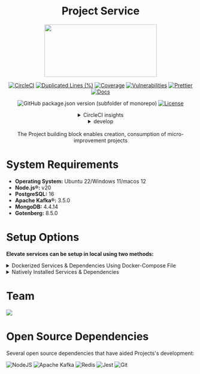 <div align="center">

# Project Service

<a href="https://shikshalokam.org/elevate/">
<img
    src="https://shikshalokam.org/wp-content/uploads/2021/06/elevate-logo.png"
    height="140"
    width="300"
  />
</a>

[![CircleCI](https://dl.circleci.com/status-badge/img/gh/ELEVATE-Project/mentoring/tree/master.svg?style=shield)](https://dl.circleci.com/status-badge/redirect/gh/ELEVATE-Project/mentoring/tree/master)
[![Duplicated Lines (%)](https://sonarcloud.io/api/project_badges/measure?project=ELEVATE-Project_mentoring&metric=duplicated_lines_density&branch=master)](https://sonarcloud.io/summary/new_code?id=ELEVATE-Project_mentoring)
[![Coverage](https://sonarcloud.io/api/project_badges/measure?project=ELEVATE-Project_mentoring&metric=coverage)](https://sonarcloud.io/summary/new_code?id=ELEVATE-Project_mentoring)
[![Vulnerabilities](https://sonarcloud.io/api/project_badges/measure?project=ELEVATE-Project_mentoring&metric=vulnerabilities)](https://sonarcloud.io/summary/new_code?id=ELEVATE-Project_mentoring)
[![Prettier](https://img.shields.io/badge/code_style-prettier-ff69b4.svg)](https://prettier.io)
[![Docs](https://img.shields.io/badge/Docs-success-informational)](https://elevate-docs.shikshalokam.org/mentorEd/intro)

![GitHub package.json version (subfolder of monorepo)](https://img.shields.io/github/package-json/v/ELEVATE-Project/mentoring?filename=src%2Fpackage.json)
[![License](https://img.shields.io/badge/license-MIT-blue.svg)](https://opensource.org/licenses/MIT)

<details><summary>CircleCI insights</summary>

[![CircleCI](https://dl.circleci.com/insights-snapshot/gh/ELEVATE-Project/mentoring/master/buil-and-test/badge.svg?window=30d)](https://app.circleci.com/insights/github/ELEVATE-Project/mentoring/workflows/buil-and-test/overview?branch=integration-testing&reporting-window=last-30-days&insights-snapshot=true)

</details>

<details><summary>develop</summary>

[![CircleCI](https://dl.circleci.com/status-badge/img/gh/ELEVATE-Project/mentoring/tree/develop.svg?style=shield)](https://dl.circleci.com/status-badge/redirect/gh/ELEVATE-Project/mentoring/tree/develop)
![GitHub package.json version (subfolder of monorepo)](https://img.shields.io/github/package-json/v/ELEVATE-Project/mentoring/develop?filename=src%2Fpackage.json)

[![CircleCI](https://dl.circleci.com/insights-snapshot/gh/ELEVATE-Project/mentoring/dev/buil-and-test/badge.svg?window=30d)](https://app.circleci.com/insights/github/ELEVATE-Project/mentoring/workflows/buil-and-test/overview?branch=develop&reporting-window=last-30-days&insights-snapshot=true)

[![Duplicated Lines (%)](https://sonarcloud.io/api/project_badges/measure?project=ELEVATE-Project_mentoring&metric=duplicated_lines_density&branch=develop)](https://sonarcloud.io/summary/new_code?id=ELEVATE-Project_mentoring)
[![Coverage](https://sonarcloud.io/api/project_badges/measure?project=ELEVATE-Project_mentoring&metric=coverage&branch=develop)](https://sonarcloud.io/summary/new_code?id=ELEVATE-Project_mentoring)
[![Vulnerabilities](https://sonarcloud.io/api/project_badges/measure?project=ELEVATE-Project_mentoring&metric=vulnerabilities&branch=develop)](https://sonarcloud.io/summary/new_code?id=ELEVATE-Project_mentoring)

</details>

</br>
The Project building block enables creation, consumption of micro-improvement projects

</div>

# System Requirements

-   **Operating System:** Ubuntu 22/Windows 11/macos 12
-   **Node.js®:** v20
-   **PostgreSQL:** 16
-   **Apache Kafka®:** 3.5.0
-   **MongoDB:** 4.4.14
-   **Gotenberg:** 8.5.0

# Setup Options

**Elevate services can be setup in local using two methods:**

<details><summary>Dockerized Services & Dependencies Using Docker-Compose File</summary>

## Dockerized Services & Dependencies

Expectation: Upon following the prescribed steps, you will achieve a fully operational Project application setup, complete with both the portal and backend services.

## Prerequisites

To set up the Project application, ensure you have Docker and Docker Compose installed on your system. For Ubuntu users, detailed installation instructions for both can be found in the documentation here: [How To Install and Use Docker Compose on Ubuntu](https://www.digitalocean.com/community/tutorials/how-to-install-and-use-docker-compose-on-ubuntu-20-04). For Windows and MacOS users, you can refer to the Docker documentation for installation instructions: [Docker Compose Installation Guide](https://docs.docker.com/compose/install/). Once these prerequisites are in place, you're all set to get started with setting up the Project application.

Service also uses gotenberg for creation of project certificate. You can read more about it here : [Gotenberg](https://gotenberg.dev/docs/getting-started/introduction).

## Installation

1.  **Create project Directory:** Create a directory named **project**.

    > Example Command: `mkdir project && cd project/`

2.  **Download Docker Compose File:** Retrieve the **[docker-compose-project.yml](https://github.com/ELEVATE-Project/project-service/raw/main/documentation/1.0.0/dockerized/docker-compose-project.yml)** file from the Project service repository and save it to the project directory.

    ```
    curl -OJL https://github.com/ELEVATE-Project/project-service/raw/main/documentation/1.0.0/dockerized/docker-compose-project.yml
    ```

    > Note: All commands are run from the project directory.

    Directory structure:

    ```
    ./project
    └── docker-compose-project.yml
    ```

3.  **Download Environment Files**: Using the OS specific commands given below, download environment files for all the services.

    -   **Ubuntu/Linux/Mac**
        ```
        curl -L \
         -O https://github.com/ELEVATE-Project/project-service/raw/main/documentation/1.0.0/dockerized/envs/interface_env \
         -O https://github.com/ELEVATE-Project/project-service/raw/main/documentation/1.0.0/dockerized/envs/entity_management_env \
         -O https://github.com/ELEVATE-Project/project-service/raw/main/documentation/1.0.0/dockerized/envs/project_env \
         -O https://github.com/ELEVATE-Project/project-service/raw/main/documentation/1.0.0/dockerized/envs/notification_env \
         -O https://github.com/ELEVATE-Project/project-service/raw/main/documentation/1.0.0/dockerized/envs/scheduler_env \
         -O https://github.com/ELEVATE-Project/project-service/raw/main/documentation/1.0.0/dockerized/envs/user_env \
         -O https://github.com/ELEVATE-Project/project-service/raw/main/documentation/1.0.0/dockerized/envs/env.js
        ```
    -   **Windows**

        ```
        curl -L ^
         -O https://github.com/ELEVATE-Project/project-service/raw/main/documentation/1.0.0/dockerized/envs/interface_env \
         -O https://github.com/ELEVATE-Project/project-service/raw/main/documentation/1.0.0/dockerized/envs/entity_management_env \
         -O https://github.com/ELEVATE-Project/project-service/raw/main/documentation/1.0.0/dockerized/envs/project_env \
         -O https://github.com/ELEVATE-Project/project-service/raw/main/documentation/1.0.0/dockerized/envs/notification_env \
         -O https://github.com/ELEVATE-Project/project-service/raw/main/documentation/1.0.0/dockerized/envs/scheduler_env \
         -O https://github.com/ELEVATE-Project/project-service/raw/main/documentation/1.0.0/dockerized/envs/user_env \
         -O https://github.com/ELEVATE-Project/project-service/raw/main/documentation/1.0.0/dockerized/envs/env.js
        ```

    > **Note:** Modify the environment files as necessary for your deployment using any text editor, ensuring that the values are appropriate for your environment. The default values provided in the current files are functional and serve as a good starting point. Refer to the sample env files provided at the [Project](https://github.com/ELEVATE-Project/project-service/blob/main/.env.sample), [User](https://github.com/ELEVATE-Project/user/blob/master/src/.env.sample), [Notification](https://github.com/ELEVATE-Project/notification/blob/master/src/.env.sample), [Scheduler](https://github.com/ELEVATE-Project/scheduler/blob/master/src/.env.sample), [Interface](https://github.com/ELEVATE-Project/interface-service/blob/main/src/.env.sample) and [Entity-management](https://github.com/ELEVATE-Project/entity-management/blob/main/src/.env.sample) repositories for reference.

    > **Caution:** While the default values in the downloaded environment files enable the Project Application to operate, certain features may not function correctly or could be impaired unless the adopter-specific environment variables are properly configured.

4.  **Download `replace_volume_path` Script File**

    -   **Ubuntu/Linux/Mac**

        ```
        curl -OJL https://raw.githubusercontent.com/ELEVATE-Project/project-service/main/documentation/1.0.0/dockerized/scripts/mac-linux/replace_volume_path.sh
        ```

<!--
        -   **Windows**

            ```
            curl -OJL https://raw.githubusercontent.com/ELEVATE-Project/project-service/main/documentation/1.0.0/dockerized/scripts/windows/replace_volume_path.bat
            ```
     -->

5.  **Run `replace_volume_path` Script File**

    -   **Ubuntu/Linux/Mac**
        1. Make the `replace_volume_path.sh` file an executable.
            ```
            chmod +x replace_volume_path.sh
            ```
        2. Run the script file using the following command.
            ```
            ./replace_volume_path.sh
            ```

    <!-- -   **Windows**

              Run the script file either by double clicking it or by executing the following command from the terminal.

              ```
              replace_volume_path.bat
              ```

              > **Note**: The provided script file replaces the host path for the **portal** service container volume in the `docker-compose-project.yml` file with your current directory path.
              >
              > volumes:
              >
              > \- /home/joffin/elevate/backend/environment.ts:/app/src/environments/environment.ts -->

6.  **Download `docker-compose-up` & `docker-compose-down` Script Files**

    -   **Ubuntu/Linux/Mac**

        1. Download the files.

            ```
            curl -OJL https://github.com/ELEVATE-Project/project-service/raw/main/documentation/1.0.0/dockerized/scripts/mac-linux/docker-compose-up.sh
            ```

            ```
            curl -OJL https://github.com/ELEVATE-Project/project-service/raw/main/documentation/1.0.0/dockerized/scripts/mac-linux/docker-compose-down.sh
            ```

        2. Make the files executable by running the following commands.

            ```
            chmod +x docker-compose-up.sh
            ```

            ```
            chmod +x docker-compose-down.sh
            ```

<!-- -   **Windows**

        ```
        curl -OJL https://github.com/ELEVATE-Project/project-service/raw/main/documentation/1.0.0/dockerized/scripts/windows/docker-compose-up.bat
        ```

        ```
        curl -OJL https://github.com/ELEVATE-Project/project-service/raw/main/documentation/1.0.0/dockerized/scripts/windows/docker-compose-down.bat
        ```
    -->

7.  **Run All Services & Dependencies**:All services and dependencies can be started using the `docker-compose-up` script file.

    -   **Ubuntu/Linux/Mac**
        ```
        ./docker-compose-up.sh
        ```

     <!-- -   **Windows**
    
             ```
             docker-compose-up.bat
             ```
    
             > Double-click the file or run the above command from the terminal.
    
             > **Note**: During the first Docker Compose run, the database, migration seeder files, and the script to set the default organization will be executed automatically.
         -->

8.  **Access The Project Application**:Once the services are up and the front-end app bundle is built successfully, navigate to **[localhost:7007](http://localhost:7007/)** to access the Project app.
9.  **Gracefully Stop All Services & Dependencies**:All containers which are part of the docker-compose can be gracefully stopped by pressing `Ctrl + c` in the same terminal where the services are running.
10. **Remove All Service & Dependency Containers**:
    All docker containers can be stopped and removed by using the `docker-compose-down` file.

    -   **Ubuntu/Linux/Mac**
        ```
        ./docker-compose-down.sh
        ```

     <!-- -   **Windows**
    
             ```
             docker-compose-down.bat
             ```
         -->

    > **Caution**: As per the default configuration in the `docker-compose-project.yml` file, using the `down` command will lead to data loss since the database container does not persist data. To persist data across `down` commands and subsequent container removals, refer to the "Persistence of Database Data in Docker Containers" section of this documentation.

## Enable Citus Extension

User management service comes with this bundle relies on PostgreSQL as its core database system. To boost performance and scalability, users can opt to enable the Citus extension. This transforms PostgreSQL into a distributed database, spreading data across multiple nodes to handle large datasets more efficiently as demand grows.

For more information, refer **[Citus Data](https://www.citusdata.com/)**.

To enable the Citus extension for mentoring and user services, follow these steps.

1. Create a sub-directory named `user` and download `distributionColumns.sql` into it.
    ```
    mkdir user && curl -o ./user/distributionColumns.sql -JL https://github.com/ELEVATE-Project/project-service/raw/main/documentation/1.0.0/distribution-columns/user/distributionColumns.sql
    ```
2. Set up the citus_setup file by following the steps given below.

    - **Ubuntu/Linux/Mac**

        1. Download the `citus_setup.sh` file.

            ```
            curl -OJL https://github.com/ELEVATE-Project/project-service/raw/main/documentation/1.0.0/dockerized/scripts/mac-linux/citus_setup.sh
            ```

        2. Make the setup file executable by running the following command.

            ```
            chmod +x citus_setup.sh
            ```

        3. Enable Citus and set distribution columns for `user` database by running the `citus_setup.sh`with the following arguments.
            ```
            ./citus_setup.sh user postgres://postgres:postgres@citus_master:5432/user
            ```

<!-- - **Windows**
        1. Download the `citus_setup.bat` file.
            ```
             curl -OJL https://github.com/ELEVATE-Project/project-service/raw/main/documentation/1.0.0/dockerized/scripts/windows/citus_setup.bat
            ```
        2. Enable Citus and set distribution columns for `user` database by running the `citus_setup.bat`with the following arguments.
            ```
            citus_setup.bat user postgres://postgres:postgres@citus_master:5432/user
            ```
            > **Note:** Since the `citus_setup.bat` file requires arguments, it must be run from a terminal.
    -->

## Persistence Of Database Data In Docker Container

To ensure the persistence of database data when running `docker compose down`, it is necessary to modify the `docker-compose-project.yml` file according to the steps given below:

1. **Modification Of The `docker-compose-project.yml` File:**

    Begin by opening the `docker-compose-project.yml` file. Locate the section pertaining to the Citus and mongo container and proceed to uncomment the volume specification. This action is demonstrated in the snippet provided below:

    ```yaml
    mongo:
    image: 'mongo:4.4.14'
    restart: 'always'
    ports:
        - '27017:27017'
    networks:
        - project_net
    volumes:
        - mongo-data:/data/db
    logging:
        driver: none

    citus:
        image: citusdata/citus:11.2.0
        container_name: 'citus_master'
        ports:
            - 5432:5432
        volumes:
            - citus-data:/var/lib/postgresql/data
    ```

2. **Uncommenting Volume Names Under The Volumes Section:**

    Next, navigate to the volumes section of the file and proceed to uncomment the volume names as illustrated in the subsequent snippet:

    ```yaml
    networks:
        elevate_net:
            external: false

    volumes:
        citus-data:
        mongo-data:
    ```

By implementing these adjustments, the configuration ensures that when the `docker-compose down` command is executed, the database data is securely stored within the specified volumes. Consequently, this data will be retained and remain accessible, even after the containers are terminated and subsequently reinstated using the `docker-compose up` command.

## Sample User Accounts Generation

During the initial setup of Project services with the default configuration, you may encounter issues creating new accounts through the regular SignUp flow on the MentorEd portal. This typically occurs because the default SignUp process includes OTP verification to prevent abuse. Until the notification service is configured correctly to send actual emails, you will not be able to create new accounts.

In such cases, you can generate sample user accounts using the steps below. This allows you to explore the Project services and portal immediately after setup.

> **Warning:** Use this generator only immediately after the initial system setup and before any normal user accounts are created through the portal. It should not be used under any circumstances thereafter.

1. **Download The `sampleData.sql` Files:**

    - **Ubuntu/Linux/Mac**

        ```
        mkdir -p sample-data/user && \
        curl -L https://raw.githubusercontent.com/ELEVATE-Project/project-service/main/documentation/1.0.0/sample-data/mac-linux/user/sampleData.sql -o sample-data/user/sampleData.sql
        ```

<!-- - **Windows** 

        ```
        mkdir sample-data\user 2>nul & ^
        curl -L "https://raw.githubusercontent.com/ELEVATE-Project/project-service/main/documentation/1.0.0/sample-data/windows/user/sampleData.sql" -o sample-data\user\sampleData.sql
    -->    ```

2. **Download The `insert_sample_data` Script File:**

    - **Ubuntu/Linux/Mac**

        ```
        curl -L -o insert_sample_data.sh https://raw.githubusercontent.com/ELEVATE-Project/project-service/main/documentation/1.0.0/dockerized/scripts/mac-linux/insert_sample_data.sh && chmod +x insert_sample_data.sh
        ```

<!-- - **Windows**

        ```
        curl -L -o insert_sample_data.bat https://raw.githubusercontent.com/ELEVATE-Project/mentoring/main/documentation/2.6.1/dockerized/scripts/windows/insert_sample_data.bat
        ```
    -->

3. **Run The `insert_sample_data` Script File:**

    - **Ubuntu/Linux/Mac**

        ```
        ./insert_sample_data.sh user postgres://postgres:postgres@citus_master:5432/user
        ```

<!-- - **Windows**

        ```
        insert_sample_data.bat user postgres://postgres:postgres@citus_master:5432/user
        ```
    -->

    After successfully running the script mentioned above, the following user accounts will be created and available for login:

    | Email ID                 | Password   | Role                    |
    | ------------------------ | ---------- | ----------------------- |
    | aaravpatel@example.com   | Password1@ | State Education Officer |
    | arunimareddy@example.com | Password1@ | State Education Officer |
    | aaravpatel@example.com   | Password1@ | State Education Officer |

## Sample Data Creation For Projects

This step will guide us in implementing a sample project solution following the initial setup of the project service.

1. **Insert Sample Data To Database:**

    - **Ubuntu/Linux/Mac**

        1. Make the setup file executable by running the following command.
            ```
            curl -OJL https://github.com/ELEVATE-Project/project-service/raw/main/documentation/1.0.0/dockerized/scripts/mac-linux/add_sample_project_entity_data.sh
            ```
        2. Make the setup file executable by running the following command.

            ```
            chmod +x add_sample_project_entity_data.sh
            ```

        3. Make the setup file executable by running the following command.

            ```
            ./add_sample_project_entity_data.sh
            ```

<!-- - **Windows** 

        ```
        mkdir sample-data\user 2>nul & ^
        curl -L "https://raw.githubusercontent.com/ELEVATE-Project/project-service/main/documentation/1.0.0/sample-data/windows/user/sampleData.sql" -o sample-data\user\sampleData.sql
    -->    ```

> **Warning:** upload related apis will not work because cloud integration is not enabled in this set-up.

</details>

<details>
<summary>Natively Installed Services & Dependencies </summary>

## PM2 Managed Services & Natively Installed Dependencies

Expectation: Upon following the prescribed steps, you will achieve a fully operational ELEVATE-Project application setup. Both the portal and backend services are managed using PM2, with all dependencies installed natively on the host system.

## Prerequisites

Before setting up the following ELEVATE-Project application, dependencies given below should be installed and verified to be running. Refer to the steps given below to install them and verify.

-   **Ubuntu/Linux**

    1. Download dependency management scripts:

        ```
        curl -OJL https://raw.githubusercontent.com/ELEVATE-Project/project-service/main/documentation/1.0.0/native/scripts/linux/check-dependencies.sh && \
        curl -OJL https://raw.githubusercontent.com/ELEVATE-Project/project-service/main/documentation/1.0.0/native/scripts/linux/install-dependencies.sh && \
        curl -OJL https://raw.githubusercontent.com/ELEVATE-Project/project-service/main/documentation/1.0.0/native/scripts/linux/uninstall-dependencies.sh && \
        chmod +x check-dependencies.sh && \
        chmod +x install-dependencies.sh && \
        chmod +x uninstall-dependencies.sh
        ```

    2. Verify installed dependencies by running `check-dependencies.sh`:

        ```
        ./check-dependencies.sh
        ```

        > Note: Keep note of any missing dependencies.

    3. Install dependencies by running `install-dependencies.sh`:
        ```
        ./install-dependencies.sh
        ```
        > Note: Install all missing dependencies and use check-dependencies script to ensure everything is installed and running.
    4. Uninstall dependencies by running `uninstall-dependencies.sh`:

        ```
        ./uninstall-dependencies.sh
        ```

        > Warning: Due to the destructive nature of the script (without further warnings), it should only be used during the initial setup of the dependencies. For example, Uninstalling PostgreSQL/Citus using script will lead to data loss. USE EXTREME CAUTION.

        > Warning: This script should only be used to uninstall dependencies that were installed via installation script in step 3. If same dependencies were installed using other methods, refrain from using this script. This script is provided in-order to reverse installation in-case issues arise from a bad install.

-   **MacOS**

    1. Install Node.js 20:

        ```
        brew install node@20
        ```

        ```
        brew link --overwrite node@20
        ```

    2. Install Kafka:

        ```
        brew install kafka
        ```

    3. Install PostgreSQL 16:

        ```
        brew install postgresql@16
        ```

    4. Install PM2:

        ```
        sudo npm install pm2@latest -g
        ```

    5. Install Redis:

        ```
        brew install redis
        ```

    6. Install mongDB:

        ```
        brew tap mongodb/brew
        ```

        ```
        brew install mongodb-community@4.4
        ```

        ```
        brew link mongodb-community@4.4 --force
        ```

        ```
        brew services start mongodb-community@4.4
        ```

    7. Download `check-dependencies.sh` file:

        ```
        curl -OJL https://github.com/ELEVATE-Project/project-service/raw/service-setup/documentation/1.0.0/native/scripts/macos/check-dependencies.sh && \
        chmod +x check-dependencies.sh
        ```

    8. Verify installed dependencies by running `check-dependencies.sh`:

        ```
        ./check-dependencies.sh
        ```

<!-- -   **Windows**

    1. Install Node.js 20:

        Download and install Node.js v20 for Windows platform (x64) from official [Node.js download page](https://nodejs.org/en/download).

    2. Install Kafka 3.5.0:

        1. Adapt the instructions given in the following ["Apache Kafka on Windows"](https://www.conduktor.io/kafka/how-to-install-apache-kafka-on-windows/) documentation to install Kafka version 3.5.0.

            > Note: As per the instructions, Kafka server and Zookeeper has to be kept active on different WSL terminals for the entire lifetime of MentorEd services.

            > Note: Multiple WSL terminals can be opened by launching `Ubuntu` from start menu.

        2. Open a new WSL terminal and execute the following command to get the IP of the WSL instance.

            ```
            ip addr show eth0
            ```

            Sample Output:

            ```
            2: eth0: <BROADCAST,MULTICAST,UP,LOWER_UP> mtu 1492 qdisc mq state UP group default qlen 1000
            link/ether 11:56:54:f0:as:vf brd ff:ff:ff:ff:ff:ff
            inet 172.12.46.150/20 brd 172.24.79.255 scope global eth0
                valid_lft forever preferred_lft forever
            inet6 fe80::215:5dff:fee7:dc52/64 scope link
                valid_lft forever preferred_lft forever
            ```

            Keep note of the IP address shown alongside `inet`. In the above case, `172.12.46.150` is IP address of the WSL instance.

        3. In the same WSL terminal, navigate to `config` directory of Kafka from step 1 and make the following changes to `server.properties` file.

            - Uncomment `listeners=PLAINTEXT://:9092` line and change it to `listeners=PLAINTEXT://0.0.0.0:9092` to allow connections from any IP.

            - Uncomment `advertised.listeners` line and set it to `advertised.listeners=PLAINTEXT://172.12.46.150:9092`. Replace `172.12.46.150` with the actual IP address of your WSL instance.

        4. Restart the Zookeeper and Kafka Server from their own WSL terminals from step 1.

    3. Install Redis:

        1. Follow the instructions given in the official [Redis Documentation](https://redis.io/docs/latest/operate/oss_and_stack/install/install-redis/install-redis-on-windows/) to install Redis using WSL.

        2. Using the WSL terminal, open the Redis configuration file in a text editor, such as nano:

            ```
            sudo nano /etc/redis/redis.conf
            ```

        3. Find the line containing `bind 127.0.0.1 ::1` and change it to `bind 0.0.0.0 ::.`. This change allows Redis to accept connections from any IP address. Then save and exit the file.

        4. Restart Redis to apply the changes:

            ```
            sudo service redis-server restart
            ```

    4. Install PM2:

        ```
        npm install pm2@latest -g
        ```

    5. Install PostgreSQL 16:

        1. Download and install PostgreSQL 16 from [EnterpriseDB PostgreSQL](https://www.enterprisedb.com/downloads/postgres-postgresql-downloads) download page.

            > Note: Set username and password for the default database to be 'postgres' during installation.

        2. Once installed, Add `C:\Program Files\PostgreSQL\16\bin` to windows environment variables. Refer [here](https://www.computerhope.com/issues/ch000549.htm) or [here](https://stackoverflow.com/a/68851621) for more information regarding how to set it. -->

## Installation

1. **Create ELEVATE-Project Directory:** Create a directory named **ELEVATE-Project**.

    > Example Command: `mkdir ELEVATE-Project && cd ELEVATE-Project/`

2. **Git Clone Services And Portal Repositories**

    - **Ubuntu/Linux/MacOS**

        ```
        git clone -b main https://github.com/ELEVATE-Project/project-service.git && \
        git clone -b main https://github.com/ELEVATE-Project/entity-management.git && \
        git clone -b release-2.6.1 https://github.com/ELEVATE-Project/user.git && \
        git clone -b release-2.6.1 https://github.com/ELEVATE-Project/notification.git && \
        git clone -b release-2.6.1 https://github.com/ELEVATE-Project/interface-service.git && \
        git clone -b release-2.6.1 https://github.com/ELEVATE-Project/scheduler.git && \
        git clone -b main https://github.com/ELEVATE-Project/observation-survey-projects-pwa
        ```

3. **Install NPM Packages**

    - **Ubuntu/Linux/MacOS**

        ```
        cd project-service && npm install && cd ../ && \
        cd entity-management/src && npm install && cd ../.. && \
        cd user/src && npm install && cd ../.. && \
        cd notification/src && npm install && cd ../.. && \
        cd interface-service/src && npm install && cd ../.. && \
        cd scheduler/src && npm install && cd ../.. && \
        cd observation-survey-projects-pwa && npm install --force && cd ..
        ```

4. **Download Environment Files**

    - **Ubuntu/Linux**

        ```
        curl -L -o project-service/.env https://raw.githubusercontent.com/ELEVATE-Project/project-service/refs/heads/service-setup/documentation/1.0.0/native/envs/project_env && \
        curl -L -o entity-management/src/.env https://raw.githubusercontent.com/ELEVATE-Project/project-service/refs/heads/service-setup/documentation/1.0.0/native/envs/entity_management_env && \
        curl -L -o user/src/.env https://github.com/ELEVATE-Project/project-service/raw/refs/heads/service-setup/documentation/1.0.0/native/envs/non-citus/user_env && \
        curl -L -o notification/src/.env https://github.com/ELEVATE-Project/project-service/raw/refs/heads/service-setup/documentation/1.0.0/native/envs/non-citus/notification_env && \
        curl -L -o interface-service/src/.env https://raw.githubusercontent.com/ELEVATE-Project/project-service/refs/heads/service-setup/documentation/1.0.0/native/envs/interface_env && \
        curl -L -o scheduler/src/.env https://github.com/ELEVATE-Project/project-service/raw/refs/heads/service-setup/documentation/1.0.0/native/envs/scheduler_env && \
        curl -L -o observation-survey-projects-pwa/src/environments/environment.ts https://github.com/ELEVATE-Project/observation-survey-projects-pwa/raw/refs/heads/main/src/environments/environment.ts
        ```

    - **MacOs**

        ```
        curl -L -o project-service/.env https://raw.githubusercontent.com/ELEVATE-Project/project-service/refs/heads/service-setup/documentation/1.0.0/native/envs/project_env && \
        curl -L -o entity-management/src/.env https://raw.githubusercontent.com/ELEVATE-Project/project-service/refs/heads/service-setup/documentation/1.0.0/native/envs/entity_management_env && \
        curl -L -o user/src/.env https://raw.githubusercontent.com/ELEVATE-Project/project-service/refs/heads/service-setup/documentation/1.0.0/native/envs/non-citus/user_env && \
        curl -L -o notification/src/.env https://raw.githubusercontent.com/ELEVATE-Project/project-service/refs/heads/service-setup/documentation/1.0.0/native/envs/non-citus/notification_env && \
        curl -L -o interface-service/src/.env https://raw.githubusercontent.com/ELEVATE-Project/project-service/refs/heads/service-setup/documentation/1.0.0/native/envs/interface_env && \
        curl -L -o scheduler/src/.env https://raw.githubusercontent.com/ELEVATE-Project/project-service/refs/heads/service-setup/documentation/1.0.0/native/envs/scheduler_env && \
        curl -L -o observation-survey-projects-pwa/src/environments/environment.ts https://raw.githubusercontent.com/ELEVATE-Project/project-service/refs/heads/service-setup/documentation/1.0.0/native/envs/enviroment.ts
        ```

    > **Note:** Modify the environment files as necessary for your deployment using any text editor, ensuring that the values are appropriate for your environment. The default values provided in the current files are functional and serve as a good starting point. Refer to the sample env files provided at the [Project](https://github.com/ELEVATE-Project/mentoring/blob/master/src/.env.sample), [User](https://github.com/ELEVATE-Project/user/blob/master/src/.env.sample), [Notification](https://github.com/ELEVATE-Project/notification/blob/master/src/.env.sample), [Scheduler](https://github.com/ELEVATE-Project/scheduler/blob/master/src/.env.sample), [Interface](https://github.com/ELEVATE-Project/interface-service/blob/main/src/.env.sample) and [Entity-Management](https://github.com/ELEVATE-Project/project-service/blob/main/documentation/1.0.0/dockerized/envs/entity_management_env) repositories for reference.

    > **Caution:** While the default values in the downloaded environment files enable the ELEVATE-Project Application to operate, certain features may not function correctly or could be impaired unless the adopter-specific environment variables are properly configured.

    > **Important:** As mentioned in the above linked document, the **User SignUp** functionality may be compromised if key environment variables are not set correctly during deployment. If you opt to skip this setup, consider using the sample user account generator detailed in the `Sample User Accounts Generation` section of this document.

5. **Create Databases**

    - **Ubuntu/Linux**

        1. Download `create-databases.sh` Script File:

            ```
            curl -OJL https://raw.githubusercontent.com/ELEVATE-Project/project-service/service-setup/documentation/1.0.0/native/scripts/linux/create-databases.sh
            ```

        2. Make the executable by running the following command:
            ```
            chmod +x create-databases.sh
            ```
        3. Run the script file:
            ```
            ./create-databases.sh
            ```

    - **MacOs**

        1. Download `create-databases.sh` Script File:

            ```
            curl -OJL https://raw.githubusercontent.com/ELEVATE-Project/project-service/service-setup/documentation/1.0.0/native/scripts/macos/create-databases.sh

            ```

        2. Make the executable by running the following command:
            ```
            chmod +x create-databases.sh
            ```
        3. Run the script file:
            ```
            ./create-databases.sh
            ```

6. **Run Migrations To Create Tables**

    - **Ubuntu/Linux/MacOS**

        1. Install Sequelize-cli globally:
            ```
            sudo npm i sequelize-cli -g
            ```
        2. Run Migrations:
            ```
            cd user/src && npx sequelize-cli db:migrate && cd ../.. && \
            cd notification/src && npx sequelize-cli db:migrate && cd ../..
            ```

7. **Enabling Citus And Setting Distribution Columns (Optional)**

    To boost performance and scalability, users can opt to enable the Citus extension. This transforms PostgreSQL into a distributed database, spreading data across multiple nodes to handle large datasets more efficiently as demand grows.

    > NOTE: Currently only available for Linux based operation systems.

    1. Download user `distributionColumns.sql` file.

        ```
        curl -o ./user/distributionColumns.sql -JL https://github.com/ELEVATE-Project/project-service/raw/refs/heads/service-setup/documentation/1.0.0/distribution-columns/user/distributionColumns.sql
        ```

    2. Set up the `citus_setup` file by following the steps given below.

        - **Ubuntu/Linux**

            1. Download the `citus_setup.sh` file:

                ```
                curl -OJL https://raw.githubusercontent.com/ELEVATE-Project/project-service/refs/heads/service-setup/documentation/1.0.0/native/scripts/linux/citus_setup.sh

                ```

            2. Make the setup file executable by running the following command:

                ```
                chmod +x citus_setup.sh
                ```

            3. Enable Citus and set distribution columns for `user` database by running the `citus_setup.sh`with the following arguments.
                ```
                ./citus_setup.sh user postgres://postgres:postgres@localhost:9700/users
                ```

8. **Insert Initial Data**
   Use ELEVATE-Project scripts to insert the initial data.

    - **Ubuntu/Linux/MacOS**

        ```
        cd ELEVATE-Project/project-service/documentation/1.0.0/native/scripts/linux && \
        sh entity-project-sample-data.sh && \
        cd ~/ELEVATE-Project/ && \
        cd user/src && npm run db:seed:all && cd ../..
        ```

9. **Start The Services**

    Following the steps given below, 2 instances of each ELEVATE-Project backend service will be deployed and be managed by PM2 process manager.

    - **Ubuntu/Linux**

        ```
        cd project-service && pm2 start app.js -i 2 --name project-service && cd .. && \
        cd entity-management/src && pm2 start app.js -i 2 --name entity-management && cd ../.. && \
        cd user/src && pm2 start app.js -i 2 --name user && cd ../.. && \
        cd notification/src && pm2 start app.js -i 2 --name notification && cd ../.. && \
        cd interface-service/src && pm2 start app.js -i 2 --name interface && cd ../.. && \
        cd scheduler/src && pm2 start app.js -i 2 --name scheduler && cd ../..
        ```

    - **MacOs**

        ```
        cd project-service && npx pm2 start app.js -i 2 --name project-service && cd .. && \
        cd entity-management/src && npx pm2 start app.js -i 2 --name entity-management && cd ../.. && \
        cd user/src && npx pm2 start app.js -i 2 --name user && cd ../.. && \
        cd notification/src && npx pm2 start app.js -i 2 --name notification && cd ../.. && \
        cd interface-service/src && npx pm2 start app.js -i 2 --name interface && cd ../.. && \
        cd scheduler/src && npx pm2 start app.js -i 2 --name scheduler && cd ../..
        ```

10. **Run Service Scripts**

    - **Ubuntu/Linux/MacOS**

        ```
        cd user/src/scripts && node insertDefaultOrg.js && node viewsScript.js && cd ../../..
        ```

11. **Start The Portal**

    MentorEd portal utilizes Ionic and Angular CLI for building the browser bundle, follow the steps given below to install them and start the portal.

    - **Ubuntu/Linux**

        1. Install Ionic CLI globally:

            ```
            sudo npm install -g @ionic/cli
            ```

        2. Install Angular CLI globally:

            ```
            sudo npm install -g @angular/cli
            ```

        3. Navigate to `mentoring-mobile-app` directory:

            ```
            cd mentoring-mobile-app
            ```

        4. Build the portal

            ```
            ionic build
            ```

        5. Start the portal:
            ```
            pm2 start pm2.config.json && cd ..
            ```

    Navigate to http://localhost:7601 to access the MentorEd Portal.

## Sample User Accounts Generation

During the initial setup of ELEVATE-Project services with the default configuration, you may encounter issues creating new accounts through the regular SignUp flow on the ELEVATE-Project portal. This typically occurs because the default SignUp process includes OTP verification to prevent abuse. Until the notification service is configured correctly to send actual emails, you will not be able to create new accounts.

In such cases, you can generate sample user accounts using the steps below. This allows you to explore the ELEVATE-Project services and portal immediately after setup.

> **Warning:** Use this generator only immediately after the initial system setup and before any normal user accounts are created through the portal. It should not be used under any circumstances thereafter.

-   **Ubuntu/Linux**

    ```
    curl -o insert_sample_data.sh https://github.com/ELEVATE-Project/project-service/raw/refs/heads/service-setup/documentation/1.0.0/native/scripts/linux/insert_sample_data.sh && \
    chmod +x insert_sample_data.sh && \
    ./insert_sample_data.sh
    ```

After successfully running the script mentioned above, the following user accounts will be created and available for login:

| Email ID                 | Password   | Role               |
| ------------------------ | ---------- | ------------------ |
| aaravpatel@example.com   | Password1@ | Mentee             |
| arunimareddy@example.com | Password1@ | Mentor             |
| devikasingh@example.com  | Password1@ | Organization Admin |

</details>
<!-- 
    ```sql
    postgres=# select citus_version();
                                           citus_version
    ----------------------------------------------------------------------------------------------------
     Citus 12.1.1 on x86_64-pc-linux-gnu, compiled by gcc (Ubuntu 9.4.0-1ubuntu1~20.04.2) 9.4.0, 64-bit
    (1 row)
    ``` -->

<!-- ### Install PM2

Refer to [How To Set Up a Node.js Application for Production on Ubuntu 22.04](https://www.digitalocean.com/community/tutorials/how-to-set-up-a-node-js-application-for-production-on-ubuntu-22-04).

**Exit the postgres user account and run the following command**

```bash
$ sudo npm install pm2@latest -g
```

## Setting up Repositories

### Clone the mentoring repository to /opt/backend directory

```bash
opt/backend$ git clone -b develop-2.5 --single-branch "https://github.com/ELEVATE-Project/mentoring.git"
```

### Install Npm packages from src directory

````bash
backend/mentoring/src$ sudo npm i

BigBlueButton™ Service (Optional) can be setup using the following method:

<details><summary>Setting up the BigBlueButton™ Service (Optional)</summary>

## Setting up the BigBlueButton Service (Optional)

## Installation

**Expectation**: Integrate the BigBlueButton meeting platform with the mentoring application.

1. Before installing, ensure that you meet all the prerequisites required to install BigBlueButton. To learn more, see Administration section in [BigBlueButton Docs](https://docs.bigbluebutton.org).

2. Install BigBlueButton version 2.6 using the hostname and email address, which you want to use. To learn more, see Administration section in [BigBlueButton Docs](https://docs.bigbluebutton.org).

3. After completing the installation, check the status of your server using the following command:

    ```
    sudo bbb-conf --check
    ```

    > **Note**: If you encounter any error which is flagged as _Potential problems_, check for installation or configuration errors on your server.

4. Start the service using the following command:

    ```
    sudo bbb-conf --start
    ```

5. Check if the BigBlueButton service is running using the following command:

    ```
    sudo bbb-conf --status
    ```

6. Restart the BigBlueButton server using the following command:

    ```
    sudo bbb-conf --restart
    ```

## Obtaining the Secret Key

If you wish to generate a new secret key, use the following command:

````

sudo bbb-conf --secret

```

## Deleting the Demo Meeting

If you want to delete the demo meeting, use the following command:

```

sudo apt-get purge bbb-demo

````

> **Tip**:
>
> -   To learn more, see the Administration section in <a href="https://docs.bigbluebutton.org">BigBlueButton Docs</a>.
> -   To automatically delete the metadata of recordings which are converted to mp4 format and uploaded on the cloud storage, see <a href="https://github.com/ELEVATE-Project/elevate-utils/tree/master/BBB-Recordings">ELEVATE-Project on GitHub</a>.

</details>

</br>

### Create .env file in src directory

```bash
mentoring/src$ sudo nano .env
````

Copy-paste the following env variables to the `.env` file:

```env
# Mentoring Service Config

# Port on which service runs
APPLICATION_PORT=3000

# Service environment
APPLICATION_ENV=development

# Route after the base URL
APPLICATION_BASE_URL=/mentoring/
APPLICATION_URL=https://dev.mentoring.shikshalokam.org

# Mongo db connectivity URL
MONGODB_URL=mongodb://localhost:27017/elevate-mentoring

# Token secret to verify the access token
ACCESS_TOKEN_SECRET='asadsd8as7df9as8df987asdf'

# Internal access token for communication between services via network call
INTERNAL_ACCESS_TOKEN='internal_access_token'

# Kafka hosted server URL
KAFKA_URL=localhost:9092

# Kafka group to which consumer belongs
KAFKA_GROUP_ID="mentoring"

# Kafka topic to push notification data
NOTIFICATION_KAFKA_TOPIC='develop.notifications'

# Kafka topic name to consume from mentoring topic
KAFKA_MENTORING_TOPIC="mentoringtopic"
SESSION_KAFKA_TOPIC='session'

# Kafka topic to push recording data
KAFKA_RECORDING_TOPIC="recordingtopic"

# Any one of three features available for cloud storage
CLOUD_STORAGE='AWS'
MENTOR_SESSION_RESCHEDULE_EMAIL_TEMPLATE=mentor_session_reschedule

# GCP json config file path
GCP_PATH='gcp.json'

# GCP bucket name which stores files
DEFAULT_GCP_BUCKET_NAME='gcp-bucket-storage-name'

# GCP project id
GCP_PROJECT_ID='project-id'

# AWS access key id
AWS_ACCESS_KEY_ID='aws-access-key-id'

# AWS secret access key
AWS_SECRET_ACCESS_KEY='aws-secret-access-key'

# AWS region where the bucket will be located
AWS_BUCKET_REGION='ap-south-1'

# AWS endpoint
AWS_BUCKET_ENDPOINT='s3.ap-south-1.amazonaws.com'

# AWS bucket name which stores files
DEFAULT_AWS_BUCKET_NAME='aws-bucket-storage-name'

# Azure storage account name
AZURE_ACCOUNT_NAME='account-name'

# Azure storage account key
AZURE_ACCOUNT_KEY='azure-account-key'

# Azure storage container which stores files
DEFAULT_AZURE_CONTAINER_NAME='azure-container-storage-name'

# User service host
USER_SERVICE_HOST='http://localhost:3001'

# User service base URL
USER_SERVICE_BASE_URL='/user/'

# Big blue button URL
BIG_BLUE_BUTTON_URL=https://dev.some.temp.org

# Big blue button base URL
BIB_BLUE_BUTTON_BASE_URL=/bigbluebutton/

# Meeting end callback events endpoint
MEETING_END_CALLBACK_EVENTS=https%3A%2F%2Fdev.some-apis.temp.org%2Fmentoring%2Fv1%2Fsessions%2Fcompleted

# Big blue button secret key
BIG_BLUE_BUTTON_SECRET_KEY=sa9d0f8asdg7a9s8d7f

# Big blue button recording ready callback URL
RECORDING_READY_CALLBACK_URL=http%3A%2F%2Flocalhost%3A3000%2F%3FmeetingID%3Dmeet123
BIG_BLUE_BUTTON_SECRET_KEY="s90df8g09sd8fg098sdfg"

# Enable logging of network requests
ENABLE_LOG=true

# API doc URL
API_DOC_URL='/api-doc'

# Internal cache expiry time
INTERNAL_CACHE_EXP_TIME=86400

# Redis Host connectivity URL
REDIS_HOST='redis://localhost:6379'

# Kafka internal communication
CLEAR_INTERNAL_CACHE='mentoringInternal'

# Enable email for reported issues
ENABLE_EMAIL_FOR_REPORT_ISSUE=true

# Email ID of the support team
SUPPORT_EMAIL_ID='support@xyz.com,team@xyz.com'

# Email template code for reported issues
REPORT_ISSUE_EMAIL_TEMPLATE_CODE='user_issue_reported'

BIG_BLUE_BUTTON_SESSION_END_URL='https%3A%2F%2Fdev.some-mentoring.temp.org%2F'

SCHEDULER_SERVICE_ERROR_REPORTING_EMAIL_ID="rakesh.k@some.com"
SCHEDULER_SERVICE_URL="http://localhost:4000/jobs/scheduleJob"
ERROR_LOG_LEVEL='silly'
DISABLE_LOG=false
DEFAULT_MEETING_SERVICE="BBB"
# BIG_BLUE_BUTTON_LAST_USER_TIMEOUT_MINUTES=15
SESSION_EDIT_WINDOW_MINUTES=0
SESSION_MENTEE_LIMIT=5
DEV_DATABASE_URL=postgres://shikshalokam:slpassword@localhost:9700/elevate_mentoring
MENTOR_SESSION_DELETE_EMAIL_TEMPLATE='mentor_session_delete'

SCHEDULER_SERVICE_HOST="http://localhost:4000"
SCHEDULER_SERVICE_BASE_URL= '/scheduler/'
DEFAULT_ORGANISATION_CODE="default_code"

REFRESH_VIEW_INTERVAL=30000
MENTEE_SESSION_ENROLLMENT_EMAIL_TEMPLATE=mentee_session_enrollment
DEFAULT_ORG_ID=1
```

Save and exit.

## Setting up Databases

**Log into the postgres user**

```bash
$ sudo su postgres
```

**Log into psql**

```bash
$ psql -p 9700
```

**Create a database user/role:**

```sql
CREATE USER shikshalokam WITH ENCRYPTED PASSWORD 'slpassword';
```

**Create the elevate_mentoring database**

```sql
CREATE DATABASE elevate_mentoring;
GRANT ALL PRIVILEGES ON DATABASE elevate_mentoring TO shikshalokam;
\c elevate_mentoring
GRANT ALL ON SCHEMA public TO shikshalokam;
```

## Running Migrations To Create Tables

**Exit the postgres user account and install sequelize-cli globally**

```bash
$ sudo npm i sequelize-cli -g
```

**Navigate to the src folder of mentoring service and run sequelize-cli migration command:**

```bash
mentoring/src$ npx sequelize-cli db:migrate
```

**Now all the tables must be available in the Citus databases**

## Setting up Distribution Columns in Citus PostgreSQL Database

Refer [Choosing Distribution Column](https://docs.citusdata.com/en/stable/sharding/data_modeling.html) for more information regarding Citus distribution columns.

**Login into the postgres user**

```bash
$ sudo su postgres
```

**Login to psql**

```bash
$ psql -p 9700
```

**Login to the elevate_mentoring database**

```sql
\c elevate_mentoring
```

**Enable Citus for elevate_mentoring**

```sql
CREATE EXTENSION citus;
```

**Within elevate_mentoring, run the following queries:**

```sql
SELECT create_distributed_table('entities', 'entity_type_id');
SELECT create_distributed_table('entity_types', 'organization_id');
SELECT create_distributed_table('feedbacks', 'user_id');
SELECT create_distributed_table('forms', 'organization_id');
SELECT create_distributed_table('issues', 'id');
SELECT create_distributed_table('mentor_extensions', 'user_id');
SELECT create_distributed_table('notification_templates', 'organization_id');
SELECT create_distributed_table('organization_extension', 'organization_id');
SELECT create_distributed_table('post_session_details', 'session_id');
SELECT create_distributed_table('questions', 'id');
SELECT create_distributed_table('question_sets', 'code');
SELECT create_distributed_table('session_attendees', 'session_id');
SELECT create_distributed_table('session_enrollments', 'mentee_id');
SELECT create_distributed_table('session_ownerships', 'mentor_id');
SELECT create_distributed_table('sessions', 'id');
SELECT create_distributed_table('user_extensions', 'user_id');
```

## Running Seeder to Populate the Tables with Seed Data

**Exit the postgres user navigate to the src folder of the mentoring service and update the .env file with these variables:**

```bash
mentoring/src$ nano /opt/backend/mentoring/src/.env
```

```env
DEFAULT_ORG_ID=<id generated by the insertDefaultOrg script>
DEFAULT_ORGANISATION_CODE=default_code
```

**Run the seeder command**

```bash
mentoring/src$ npm run db:seed:all
```

## Start the Service

Run pm2 start command:

```bash
mentoring/src$ pm2 start app.js -i 2 --name elevate-mentoring
```

#### Run pm2 ls command

```bash
$ pm2 ls
```

Output should look like this (Sample output, might slightly differ in your installation):

```bash
┌────┬─────────────────────────┬─────────────┬─────────┬─────────┬──────────┬────────┬──────┬───────────┬──────────┬──────────┬──────────┬──────────┐
│ id │ name                    │ namespace   │ version │ mode    │ pid      │ uptime │ ↺    │ status    │ cpu      │ mem      │ user     │ watching │
├────┼─────────────────────────┼─────────────┼─────────┼─────────┼──────────┼────────┼──────┼───────────┼──────────┼──────────┼──────────┼──────────┤
│ 23 │ elevate-mentoring       │ default     │ 1.0.0   │ cluster │ 90643    │ 46h    │ 0    │ online    │ 0%       │ 171.0mb  │ jenkins  │ disabled │
│ 24 │ elevate-mentoring       │ default     │ 1.0.0   │ cluster │ 90653    │ 46h    │ 0    │ online    │ 0%       │ 168.9mb  │ jenkins  │ disabled │
└────┴─────────────────────────┴─────────────┴─────────┴─────────┴──────────┴────────┴──────┴───────────┴──────────┴──────────┴──────────┴──────────┘
```

This concludes the services and dependency setup.

## Postman Collections

-   [Mentoring Service](https://github.com/ELEVATE-Project/mentoring/tree/develop-2.5/src/api-doc)

</details>

</br>

**BigBlueButton™ Service (Optional) can be setup using the following method:**

<details><summary>Setting up the BigBlueButton Service (Optional)</summary>

## Setting up the BigBlueButton Service (Optional)

## Installation

**Expectation**: Integrate the BigBlueButton meeting platform with the mentoring application.

1. Before installing, ensure that you meet all the prerequisites required to install BigBlueButton. To learn more, see Administration section in [BigBlueButton Docs](https://docs.bigbluebutton.org).

2. Install BigBlueButton version 2.6 using the hostname and email address, which you want to use. To learn more, see Administration section in [BigBlueButton Docs](https://docs.bigbluebutton.org).

3. After completing the installation, check the status of your server using the following command:

    ```
    sudo bbb-conf --check
    ```

    > **Note**: If you encounter any error which is flagged as _Potential problems_, check for installation or configuration errors on your server.

4. Start the service using the following command:

    ```
    sudo bbb-conf --start
    ```

5. Check if the BigBlueButton service is running using the following command:

    ```
    sudo bbb-conf --status
    ```

6. Restart the BigBlueButton server using the following command:

    ```
    sudo bbb-conf --restart
    ```

## Obtaining the Secret Key

If you wish to generate a new secret key, use the following command:

```
sudo bbb-conf --secret
```

## Deleting the Demo Meeting

If you want to delete the demo meeting, use the following command:

```
sudo apt-get purge bbb-demo
```

> **Tip**:
>
> -   To learn more, see the Administration section in <a href="https://docs.bigbluebutton.org">BigBlueButton Docs</a>.
> -   To automatically delete the metadata of recordings which are converted to mp4 format and uploaded on the cloud storage, see <a href="https://github.com/ELEVATE-Project/elevate-utils/tree/master/BBB-Recordings">ELEVATE-Project on GitHub</a>.

</details>

</br>

# Postman Collections

-   [Mentoring Service](https://github.com/ELEVATE-Project/mentoring/tree/master/documentation/latest/postman-collections/mentoring)
-   [User Service](https://github.com/ELEVATE-Project/mentoring/tree/master/documentation/latest/postman-collections/mentoring)
-   [Notification Service](https://github.com/ELEVATE-Project/mentoring/tree/master/documentation/latest/postman-collections/mentoring)
-   [Scheduler Service](https://github.com/ELEVATE-Project/mentoring/tree/master/documentation/latest/postman-collections/mentoring)

# Dependencies

This project relies on the following services:

-   [User Service](https://github.com/ELEVATE-Project/user)
-   [Notification Service](https://github.com/ELEVATE-Project/notification)
-   [Scheduler Service](https://github.com/ELEVATE-Project/scheduler)
-   [Interface Service](https://github.com/ELEVATE-Project/interface-service)

Please follow the setup guide provided with each service to ensure proper configuration. While these are the recommended services, feel free to utilize any alternative microservices that better suit your project's requirements.

For a comprehensive overview of the MentorEd implementation, refer to the [MentorEd Documentation](https://elevate-docs.shikshalokam.org/.mentorEd/intro).

The source code for the frontend/mobile application can be found in its respective [GitHub repository](https://github.com/ELEVATE-Project/mentoring-mobile-app). -->

# Team

<a href="https://github.com/ELEVATE-Project/project-service/graphs/contributors">
  <img src="https://contrib.rocks/image?repo=ELEVATE-Project/project-service" />
</a>

# Open Source Dependencies

Several open source dependencies that have aided Projects's development:

![NodeJS](https://img.shields.io/badge/node.js-6DA55F?style=for-the-badge&logo=node.js&logoColor=white)
![Apache Kafka](https://img.shields.io/badge/Apache%20Kafka-000?style=for-the-badge&logo=apachekafka)
![Redis](https://img.shields.io/badge/redis-%23DD0031.svg?style=for-the-badge&logo=redis&logoColor=white)
![Jest](https://img.shields.io/badge/-jest-%23C21325?style=for-the-badge&logo=jest&logoColor=white)
![Git](https://img.shields.io/badge/git-%23F05033.svg?style=for-the-badge&logo=git&logoColor=white)

<!-- ![GitHub](https://img.shields.io/badge/github-%23121011.svg?style=for-the-badge&logo=github&logoColor=white)
![CircleCI](https://img.shields.io/badge/circle%20ci-%23161616.svg?style=for-the-badge&logo=circleci&logoColor=white) -->
